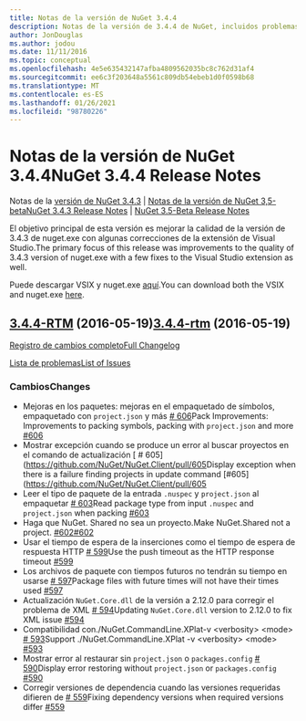 ```yaml
---
title: Notas de la versión de NuGet 3.4.4
description: Notas de la versión de 3.4.4 de NuGet, incluidos problemas conocidos, correcciones de errores, características agregadas y DCR.
author: JonDouglas
ms.author: jodou
ms.date: 11/11/2016
ms.topic: conceptual
ms.openlocfilehash: 4e5e635432147afba4809562035bc8c762d31af4
ms.sourcegitcommit: ee6c3f203648a5561c809db54ebeb1d0f0598b68
ms.translationtype: MT
ms.contentlocale: es-ES
ms.lasthandoff: 01/26/2021
ms.locfileid: "98780226"
---
```

# <a name="nuget-344-release-notes"></a><span data-ttu-id="37bd2-103">Notas de la versión de NuGet 3.4.4</span><span class="sxs-lookup"><span data-stu-id="37bd2-103">NuGet 3.4.4 Release Notes</span></span>

<span data-ttu-id="37bd2-104">Notas de la [versión de NuGet 3.4.3](../release-notes/nuget-3.4.3.md)  |  [Notas de la versión de NuGet 3,5-beta](../release-notes/nuget-3.5-Beta.md)</span><span class="sxs-lookup"><span data-stu-id="37bd2-104">[NuGet 3.4.3 Release Notes](../release-notes/nuget-3.4.3.md) | [NuGet 3.5-Beta Release Notes](../release-notes/nuget-3.5-Beta.md)</span></span>

<span data-ttu-id="37bd2-105">El objetivo principal de esta versión es mejorar la calidad de la versión de 3.4.3 de nuget.exe con algunas correcciones de la extensión de Visual Studio.</span><span class="sxs-lookup"><span data-stu-id="37bd2-105">The primary focus of this release was improvements to the quality of 3.4.3 version of nuget.exe with a few fixes to the Visual Studio extension as well.</span></span>

<span data-ttu-id="37bd2-106">Puede descargar VSIX y nuget.exe [aquí](https://dist.nuget.org/index.html).</span><span class="sxs-lookup"><span data-stu-id="37bd2-106">You can download both the VSIX and nuget.exe [here](https://dist.nuget.org/index.html).</span></span>

## <a name="344-rtm-2016-05-19"></a><span data-ttu-id="37bd2-107">[3.4.4-RTM](https://github.com/NuGet/NuGet.Client/tree/3.4.4-rtm) (2016-05-19)</span><span class="sxs-lookup"><span data-stu-id="37bd2-107">[3.4.4-rtm](https://github.com/NuGet/NuGet.Client/tree/3.4.4-rtm) (2016-05-19)</span></span>

[<span data-ttu-id="37bd2-108">Registro de cambios completo</span><span class="sxs-lookup"><span data-stu-id="37bd2-108">Full Changelog</span></span>](https://github.com/NuGet/NuGet.Client/compare/3.5.0-beta-final...3.4.4-rtm)

[<span data-ttu-id="37bd2-109">Lista de problemas</span><span class="sxs-lookup"><span data-stu-id="37bd2-109">List of Issues</span></span>](https://github.com/NuGet/Home/issues?q=is%3Aissue+milestone%3A3.4.4+is%3Aclosed)

### <a name="changes"></a><span data-ttu-id="37bd2-110">Cambios</span><span class="sxs-lookup"><span data-stu-id="37bd2-110">Changes</span></span>

- <span data-ttu-id="37bd2-111">Mejoras en los paquetes: mejoras en el empaquetado de símbolos, empaquetado con `project.json` y más [ \# 606](https://github.com/NuGet/NuGet.Client/pull/606)</span><span class="sxs-lookup"><span data-stu-id="37bd2-111">Pack Improvements: Improvements to packing symbols, packing with `project.json` and more [\#606](https://github.com/NuGet/NuGet.Client/pull/606)</span></span>
- <span data-ttu-id="37bd2-112">Mostrar excepción cuando se produce un error al buscar proyectos en el comando de actualización [ \# 605] (https://github.com/NuGet/NuGet.Client/pull/605</span><span class="sxs-lookup"><span data-stu-id="37bd2-112">Display exception when there is a failure finding projects in update command [\#605](https://github.com/NuGet/NuGet.Client/pull/605</span></span>
- <span data-ttu-id="37bd2-113">Leer el tipo de paquete de la entrada `.nuspec` y `project.json` al empaquetar [ \# 603](https://github.com/NuGet/NuGet.Client/pull/603)</span><span class="sxs-lookup"><span data-stu-id="37bd2-113">Read package type from input `.nuspec` and `project.json` when packing [\#603](https://github.com/NuGet/NuGet.Client/pull/603)</span></span>
- <span data-ttu-id="37bd2-114">Haga que NuGet. Shared no sea un proyecto.</span><span class="sxs-lookup"><span data-stu-id="37bd2-114">Make NuGet.Shared not a project.</span></span> [<span data-ttu-id="37bd2-115">\#602</span><span class="sxs-lookup"><span data-stu-id="37bd2-115">\#602</span></span>](https://github.com/NuGet/NuGet.Client/pull/602)
- <span data-ttu-id="37bd2-116">Usar el tiempo de espera de la inserciones como el tiempo de espera de respuesta HTTP [ \# 599](https://github.com/NuGet/NuGet.Client/pull/599)</span><span class="sxs-lookup"><span data-stu-id="37bd2-116">Use the push timeout as the HTTP response timeout [\#599](https://github.com/NuGet/NuGet.Client/pull/599)</span></span>
- <span data-ttu-id="37bd2-117">Los archivos de paquete con tiempos futuros no tendrán su tiempo en usarse [ \# 597](https://github.com/NuGet/NuGet.Client/pull/597)</span><span class="sxs-lookup"><span data-stu-id="37bd2-117">Package files with future times will not have their times used [\#597](https://github.com/NuGet/NuGet.Client/pull/597)</span></span>
- <span data-ttu-id="37bd2-118">Actualización `NuGet.Core.dll` de la versión a 2.12.0 para corregir el problema de XML [ \# 594](https://github.com/NuGet/NuGet.Client/pull/594)</span><span class="sxs-lookup"><span data-stu-id="37bd2-118">Updating `NuGet.Core.dll` version to 2.12.0 to fix XML issue [\#594](https://github.com/NuGet/NuGet.Client/pull/594)</span></span>
- <span data-ttu-id="37bd2-119">Compatibilidad con./NuGet.CommandLine.XPlat-v \<verbosity\> \<mode\> [ \# 593](https://github.com/NuGet/NuGet.Client/pull/593)</span><span class="sxs-lookup"><span data-stu-id="37bd2-119">Support ./NuGet.CommandLine.XPlat -v \<verbosity\> \<mode\> [\#593](https://github.com/NuGet/NuGet.Client/pull/593)</span></span>
- <span data-ttu-id="37bd2-120">Mostrar error al restaurar sin `project.json` o `packages.config` [ \# 590](https://github.com/NuGet/NuGet.Client/pull/590)</span><span class="sxs-lookup"><span data-stu-id="37bd2-120">Display error restoring without `project.json` or `packages.config` [\#590](https://github.com/NuGet/NuGet.Client/pull/590)</span></span>
- <span data-ttu-id="37bd2-121">Corregir versiones de dependencia cuando las versiones requeridas difieren de [ \# 559](https://github.com/NuGet/NuGet.Client/pull/559)</span><span class="sxs-lookup"><span data-stu-id="37bd2-121">Fixing dependency versions when required versions differ [\#559](https://github.com/NuGet/NuGet.Client/pull/559)</span></span>